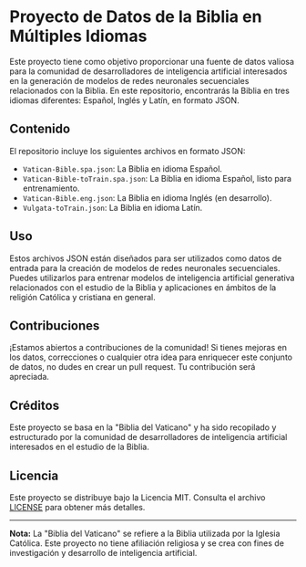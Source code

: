 # Proyecto de Datos de la Biblia en Múltiples Idiomas

Este proyecto tiene como objetivo proporcionar una fuente de datos valiosa para la comunidad de desarrolladores de inteligencia artificial interesados en la generación de modelos de redes neuronales secuenciales relacionados con la Biblia. En este repositorio, encontrarás la Biblia en tres idiomas diferentes: Español, Inglés y Latín, en formato JSON.

## Contenido

El repositorio incluye los siguientes archivos en formato JSON:

- `Vatican-Bible.spa.json`: La Biblia en idioma Español.
- `Vatican-Bible-toTrain.spa.json`: La Biblia en idioma Español, listo para entrenamiento.
- `Vatican-Bible.eng.json`: La Biblia en idioma Inglés (en desarrollo).
- `Vulgata-toTrain.json`: La Biblia en idioma Latín.

## Uso

Estos archivos JSON están diseñados para ser utilizados como datos de entrada para la creación de modelos de redes neuronales secuenciales. Puedes utilizarlos para entrenar modelos de inteligencia artificial generativa relacionados con el estudio de la Biblia y aplicaciones en ámbitos de la religión Católica y cristiana en general.

## Contribuciones

¡Estamos abiertos a contribuciones de la comunidad! Si tienes mejoras en los datos, correcciones o cualquier otra idea para enriquecer este conjunto de datos, no dudes en crear un pull request. Tu contribución será apreciada.

## Créditos

Este proyecto se basa en la "Biblia del Vaticano" y ha sido recopilado y estructurado por la comunidad de desarrolladores de inteligencia artificial interesados en el estudio de la Biblia.

## Licencia

Este proyecto se distribuye bajo la Licencia MIT. Consulta el archivo [LICENSE](LICENSE) para obtener más detalles.

---

**Nota:** La "Biblia del Vaticano" se refiere a la Biblia utilizada por la Iglesia Católica. Este proyecto no tiene afiliación religiosa y se crea con fines de investigación y desarrollo de inteligencia artificial.
